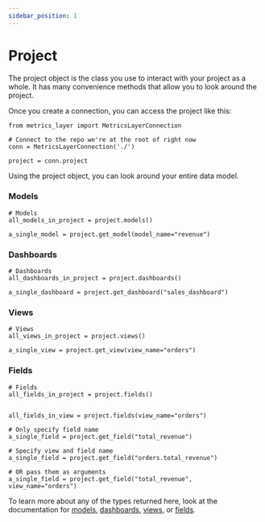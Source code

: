 ```yaml
---
sidebar_position: 1
---
```


# Project

The project object is the class you use to interact with your project as a whole. It has many convenience methods that allow you to look around the project.

Once you create a connection, you can access the project like this:

```
from metrics_layer import MetricsLayerConnection

# Connect to the repo we're at the root of right now
conn = MetricsLayerConnection('./')

project = conn.project
```

Using the project object, you can look around your entire data model.


### Models
```
# Models
all_models_in_project = project.models()

a_single_model = project.get_model(model_name="revenue")
```

### Dashboards
```
# Dashboards
all_dashboards_in_project = project.dashboards()

a_single_dashboard = project.get_dashboard("sales_dashboard")
```

### Views
```
# Views
all_views_in_project = project.views()

a_single_view = project.get_view(view_name="orders")
```


### Fields
```
# Fields
all_fields_in_project = project.fields()


all_fields_in_view = project.fields(view_name="orders")

# Only specify field name
a_single_field = project.get_field("total_revenue")

# Specify view and field name
a_single_field = project.get_field("orders.total_revenue")

# OR pass them as arguments
a_single_field = project.get_field("total_revenue", view_name="orders")
```


To learn more about any of the types returned here, look at the documentation for [models](../../4_data_modeling/2_model.md), [dashboards](../../4_data_modeling/3_dashboard.md), [views](../../4_data_modeling/6_view.md), or [fields](../../4_data_modeling/9_field.md).
